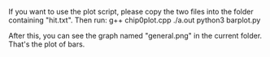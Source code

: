 If you want to use the plot script, please copy the two files into the folder containing "hit.txt". Then run:
g++ chip0plot.cpp
./a.out
python3 barplot.py

After this, you can see the graph named "general.png" in the current folder. That's the plot of bars.
